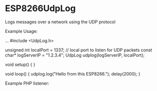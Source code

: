 # ESP8266UdpLog
Logs messages over a network using the UDP protocol

Example Usage:

...
#include <UdpLog.h>

unsigned int localPort = 1337;      // local port to listen for UDP packets
const char* logServerIP = "1.2.3.4";
UdpLog udplog(logServerIP, localPort);

void setup() {
}

void loop() {
  udplog.log("Hello from this ESP8266.");
  delay(2000);
}



Example PHP listener:
<?php
$port = 1337;
$ip = "0.0.0.0" // IP to listen to. Use 0.0.0.0 for all
$log_target = "/tmp/udp.log";
// use tail -f /tmp/udp.log (in linux) to show the log realtime from anywhere
//Create a UDP socket
if(!($sock = socket_create(AF_INET, SOCK_DGRAM, 0)))
{
    $errorcode = socket_last_error();
    $errormsg = socket_strerror($errorcode);
    die("Couldn't create socket: [$errorcode] $errormsg \n");
}

echo "Socket created \n";
// Bind the source address
if( !socket_bind($sock, $ip , $port) )
{
    $errorcode = socket_last_error();
    $errormsg = socket_strerror($errorcode);
    die("Could not bind socket : [$errorcode] $errormsg \n");
}
?>

